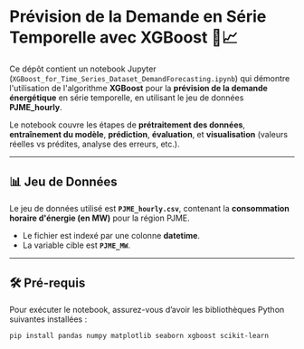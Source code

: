 # Prévision de la Demande en Série Temporelle avec XGBoost 🔋📈

Ce dépôt contient un notebook Jupyter (`XGBoost_for_Time_Series_Dataset_DemandForecasting.ipynb`) qui démontre l'utilisation de l'algorithme **XGBoost** pour la **prévision de la demande énergétique** en série temporelle, en utilisant le jeu de données **PJME_hourly**.

Le notebook couvre les étapes de **prétraitement des données**, **entraînement du modèle**, **prédiction**, **évaluation**, et **visualisation** (valeurs réelles vs prédites, analyse des erreurs, etc.).

---

## 📊 Jeu de Données

Le jeu de données utilisé est **`PJME_hourly.csv`**, contenant la **consommation horaire d'énergie (en MW)** pour la région PJME.  
- Le fichier est indexé par une colonne **datetime**.
- La variable cible est **`PJME_MW`**.

---

## 🛠️ Pré-requis

Pour exécuter le notebook, assurez-vous d’avoir les bibliothèques Python suivantes installées :

```bash
pip install pandas numpy matplotlib seaborn xgboost scikit-learn
